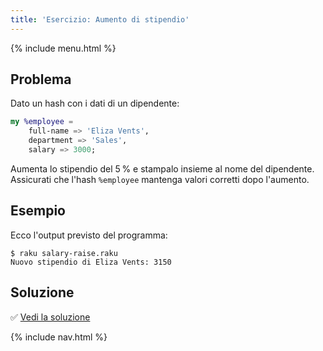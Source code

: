 ```yaml
---
title: 'Esercizio: Aumento di stipendio'
---
```


{% include menu.html %}

## Problema

Dato un hash con i dati di un dipendente:

```raku
my %employee =
    full-name => 'Eliza Vents',
    department => 'Sales',
    salary => 3000;
```

Aumenta lo stipendio del 5&thinsp;% e stampalo insieme al nome del dipendente. Assicurati che l'hash `%employee` mantenga valori corretti dopo l'aumento.

## Esempio

Ecco l'output previsto del programma:

```console
$ raku salary-raise.raku
Nuovo stipendio di Eliza Vents: 3150
```

## Soluzione

✅ [Vedi la soluzione](solution)

{% include nav.html %}